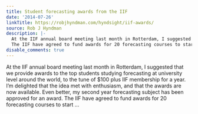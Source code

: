 ```yaml
---
title: Student forecasting awards from the IIF
date: '2014-07-26'
linkTitle: https://robjhyndman.com/hyndsight/iif-awards/
source: Rob J Hyndman
description: |-
  At the IIF annual board meeting last month in Rotterdam, I suggested that we provide awards to the top students studying forecasting at university level around the world, to the tune of $100 plus IIF membership for a year. I&rsquo;m delighted that the idea met with enthusiasm, and that the awards are now available. Even better, my second year forecasting subject has been approved for an award.
  The IIF have agreed to fund awards for 20 forecasting courses to start ...
disable_comments: true
---
```

At the IIF annual board meeting last month in Rotterdam, I suggested that we provide awards to the top students studying forecasting at university level around the world, to the tune of $100 plus IIF membership for a year. I&rsquo;m delighted that the idea met with enthusiasm, and that the awards are now available. Even better, my second year forecasting subject has been approved for an award.
The IIF have agreed to fund awards for 20 forecasting courses to start ...